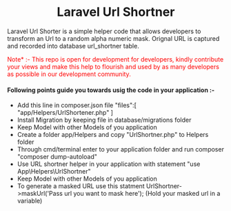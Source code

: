 <h1><center>Laravel Url Shortner</center></h1>
<p>
	Laravel Url Shorter is a simple helper code that allows developers to transform an Url to a random alpha numeric mask. Orignal URL is captured and recorded into database url_shortner table.
</p>
<p style="color: red">
	Note* :- This repo is open for development for developers, kindly contribute your views and make this help to flourish and used by as many developers as possible in our development community.
</p>
<p>
	<h4>Following points guide you towards usig the code in your application :-</h4>
	<ul>
		<li>Add this line in composer.json file 
			"files":[
            "app/Helpers/UrlShortener.php"
        	]	
    	</li>
    	<li>Install Migration by keeping file in database/migrations folder</li>    	
		<li>Keep Model with other Models of you application</li>
    	<li>Create a folder app/Helpers and copy "UrlShortner.php" to Helpers folder</li>
		<li>Through cmd/terminal enter to your application folder and run composer "composer dump-autoload"</li>    	
		<li>Use URL shortner helper in your application with statement "use App\Helpers\UrlShortner"</li>    	
		<li>Keep Model with other Models of you application</li>
		<li>To generate a masked URL use this statment UrlShortner->maskUrl('Pass url you want to mask here'); (Hold your masked url in a variable)</li>   	
	</ul>
</p>
